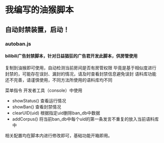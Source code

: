 # 我编写的油猴脚本

## 自动封禁装置，启动！
### autoban.js

#### bilibili广告封禁脚本，针对日益猖狂的广告君开发此脚本，供房管使用
复制到油猴即可使用，自动检测当前房间是否有房管权限
毕竟是基于相似度进行封禁的，可能存在误封、漏封的情况，请及时查看封禁信息避免误封
语料库功能还不完善，请谨慎使用，不同方法所使用的语料库均不同

菜单指令 开发者工具（console）中使用

- showStatus()  查看运行情况
- showBan()     查看封禁情况
- clearUID(uid)  根据指定uid删除ban_db中数据
- addCorpus()   将当前ban_db中每个uid的第一条发言不重复的放入当前语料库中

相关配置均在脚本内进行修改即可，基础功能开箱即用。
